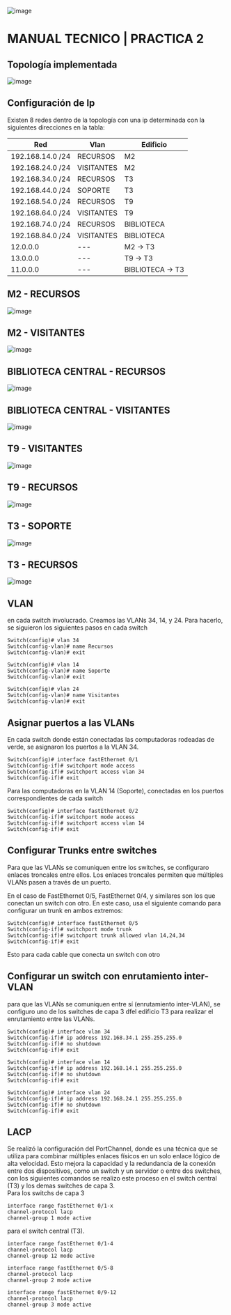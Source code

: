 ![image](https://github.com/user-attachments/assets/11995ed9-1bb7-47ea-9fb1-2750c3fd824b)


# MANUAL TECNICO | PRACTICA 2
## Topología implementada
![image](https://github.com/user-attachments/assets/04239df2-d98e-429d-b083-67accd2421ff)
## Configuración de Ip

Existen 8 redes dentro de la topología con una ip determinada con la siguientes direcciones en la tabla:

| Red          | Vlan    | Edificio | 
| ------------ | ------------ | ----------------- |
| 192.168.14.0 /24  | RECURSOS  | M2 
| 192.168.24.0 /24  | VISITANTES | M2
| 192.168.34.0 /24  | RECURSOS | T3   
| 192.168.44.0 /24  | SOPORTE |T3 |
| 192.168.54.0 /24  | RECURSOS  | T9 
| 192.168.64.0 /24  | VISITANTES | T9 
| 192.168.74.0 /24  | RECURSOS  | BIBLIOTECA 
| 192.168.84.0 /24  | VISITANTES | BIBLIOTECA 
| 12.0.0.0  | --- | M2 -> T3
| 13.0.0.0  | --- | T9  -> T3
| 11.0.0.0  | --- | BIBLIOTECA -> T3 

## M2 - RECURSOS  
![image](https://github.com/user-attachments/assets/5948eb67-fcb3-46ec-8caf-a500917e2ce0)
## M2 - VISITANTES
![image](https://github.com/user-attachments/assets/98570647-b7f1-4a46-a69e-2d22ce552edb)
## BIBLIOTECA CENTRAL - RECURSOS  
![image](https://github.com/user-attachments/assets/751fb68b-78a0-4066-a953-31cb0e33c14d)
## BIBLIOTECA CENTRAL - VISITANTES  
![image](https://github.com/user-attachments/assets/cfc3689f-5050-43bf-92b1-5a2c386a181e)
## T9 - VISITANTES  
![image](https://github.com/user-attachments/assets/670946c6-8aba-4771-a1a8-65fe3d83087c)
## T9 - RECURSOS  
![image](https://github.com/user-attachments/assets/984f8764-a4d1-43b0-a0dd-05d77aa85b4d)
## T3 - SOPORTE  
![image](https://github.com/user-attachments/assets/446bdae5-c219-40aa-b760-2527cb45809d)
## T3 - RECURSOS
![image](https://github.com/user-attachments/assets/5c33498c-6fa4-4591-8ab1-1815f3b28187)
## VLAN
en cada switch involucrado. Creamos las VLANs 34, 14, y 24. Para hacerlo, se siguieron los siguientes pasos en cada switch  
```
Switch(config)# vlan 34
Switch(config-vlan)# name Recursos
Switch(config-vlan)# exit

Switch(config)# vlan 14
Switch(config-vlan)# name Soporte
Switch(config-vlan)# exit

Switch(config)# vlan 24
Switch(config-vlan)# name Visitantes
Switch(config-vlan)# exit
```
## Asignar puertos a las VLANs
En cada switch donde están conectadas las computadoras rodeadas de verde, se asignaron los puertos a la VLAN 34.  
```
Switch(config)# interface fastEthernet 0/1
Switch(config-if)# switchport mode access
Switch(config-if)# switchport access vlan 34
Switch(config-if)# exit

```
Para las computadoras en la VLAN 14 (Soporte), conectadas en los puertos correspondientes de cada switch  
```
Switch(config)# interface fastEthernet 0/2
Switch(config-if)# switchport mode access
Switch(config-if)# switchport access vlan 14
Switch(config-if)# exit
```

## Configurar Trunks entre switches  
Para que las VLANs se comuniquen entre los switches, se configuraro enlaces troncales entre ellos. Los enlaces troncales permiten que múltiples VLANs pasen a través de un puerto.

En el caso de FastEthernet 0/5, FastEthernet 0/4, y similares son los que conectan un switch con otro. En este caso, usa el siguiente comando para configurar un trunk en ambos extremos:
```
Switch(config)# interface fastEthernet 0/5
Switch(config-if)# switchport mode trunk
Switch(config-if)# switchport trunk allowed vlan 14,24,34
Switch(config-if)# exit
```
Esto para cada cable que conecta un switch con otro  
##  Configurar un switch con enrutamiento inter-VLAN
para que las VLANs se comuniquen entre sí (enrutamiento inter-VLAN), se configuro uno de los switches de capa 3 dfel edificio T3 para realizar el enrutamiento entre las VLANs.  
```
Switch(config)# interface vlan 34
Switch(config-if)# ip address 192.168.34.1 255.255.255.0
Switch(config-if)# no shutdown
Switch(config-if)# exit

Switch(config)# interface vlan 14
Switch(config-if)# ip address 192.168.14.1 255.255.255.0
Switch(config-if)# no shutdown
Switch(config-if)# exit

Switch(config)# interface vlan 24
Switch(config-if)# ip address 192.168.24.1 255.255.255.0
Switch(config-if)# no shutdown
Switch(config-if)# exit
```

## LACP

Se realizó la configuración del PortChannel, donde es una técnica que se utiliza para combinar múltiples enlaces físicos en un solo enlace lógico de alta velocidad. Esto mejora la capacidad y la redundancia de la conexión entre dos dispositivos, como un switch y un servidor o entre dos switches, con los siguientes comandos se realizo este proceso en el switch central (T3) y los demas switches de capa 3.  
Para los switchs de capa 3
```
interface range fastEthernet 0/1-x
channel-protocol lacp
channel-group 1 mode active
```
para el  switch central (T3).  
```
interface range fastEthernet 0/1-4
channel-protocol lacp
channel-group 12 mode active

interface range fastEthernet 0/5-8
channel-protocol lacp
channel-group 2 mode active

interface range fastEthernet 0/9-12
channel-protocol lacp
channel-group 3 mode active
```
